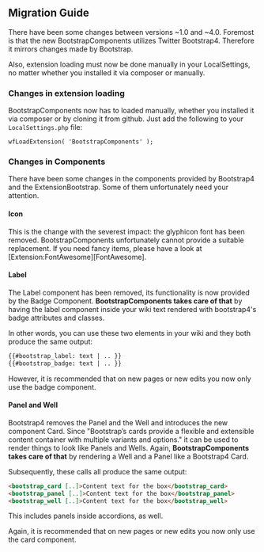 ## Migration Guide

There have been some changes between versions ~1.0 and ~4.0. Foremost is that
the new BootstrapComponents utilizes Twitter Bootstrap4. Therefore it mirrors
changes made by Bootstrap.

Also, extension loading must now be done manually in your LocalSettings, no
matter whether you installed it via composer or manually.

### Changes in extension loading
BootstrapComponents now has to loaded manually, whether you installed it
via composer or by cloning it from github. Just add the following to
your `LocalSettings.php` file:

```
wfLoadExtension( 'BootstrapComponents' );
```

### Changes in Components
There have been some changes in the components provided by Bootstrap4 and
the ExtensionBootstrap. Some of them unfortunately need your attention.

#### Icon
This is the change with the severest impact: the glyphicon font has been
removed. BootstrapComponents unfortunately cannot provide a suitable
replacement. If you need fancy items, please have a look at
[Extension:FontAwesome][FontAwesome].

#### Label
The Label component has been removed, its functionality is now provided
by the Badge Component. **BootstrapComponents takes care of that** by
having the label component inside your wiki text rendered with
bootstrap4's badge attributes and classes. 

In other words, you can use these two elements in your wiki and
they both produce the same output:
```html
{{#bootstrap_label: text | .. }}
{{#bootstrap_badge: text | .. }}
```

However, it is recommended that on new pages or new edits you now only
use the badge component.

#### Panel and Well
Bootstrap4 removes the Panel and the Well and introduces the new
component Card. Since "Bootstrap’s cards provide a flexible
and extensible content container with multiple variants and options."
it can be used to render things to look like Panels and Wells.
Again, **BootstrapComponents takes care of that** by rendering
a Well and a Panel like a Bootstrap4 Card.

Subsequently, these calls all produce the same output:
```html
<bootstrap_card [..]>Content text for the box</bootstrap_card>
<bootstrap_panel [..]>Content text for the box</bootstrap_panel>
<bootstrap_well [..]>Content text for the box</bootstrap_well>
```

This includes panels inside accordions, as well.

Again, it is recommended that on new pages or new edits you now only
use the card component.
